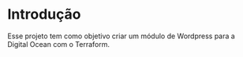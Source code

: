 # Introdução

Esse projeto tem como objetivo criar um módulo de Wordpress para a Digital Ocean com o Terraform.
